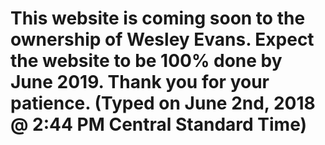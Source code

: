 # This website is coming soon to the ownership of Wesley Evans. Expect the website to be 100% done by June 2019. Thank you for your patience. (Typed on June 2nd, 2018 @ 2:44 PM Central Standard Time)
